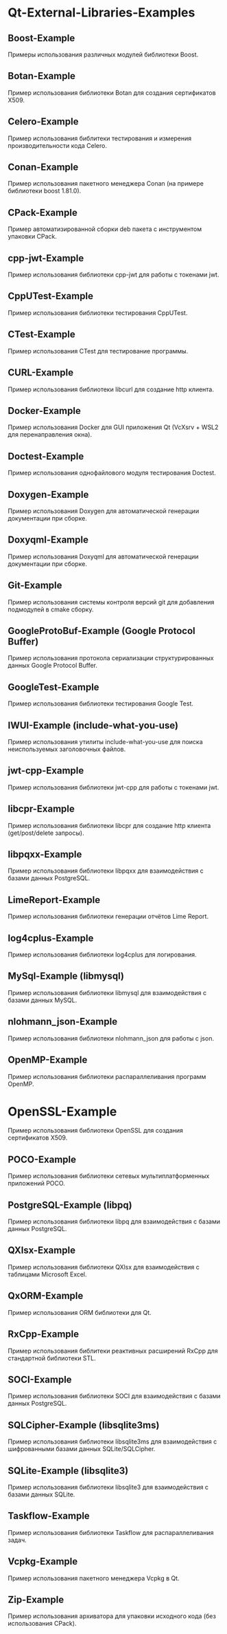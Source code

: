 # Qt-External-Libraries-Examples

## Boost-Example

Примеры использования различных модулей библиотеки Boost.

## Botan-Example

Пример использования библиотеки Botan для создания сертификатов X509.

## Celero-Example

Пример использования библитеки тестирования и измерения производительности кода Celero.

## Conan-Example

Пример использования пакетного менеджера Conan (на примере библиотеки boost 1.81.0).

## CPack-Example

Пример автоматизированной сборки deb пакета с инструментом упаковки CPack.

## cpp-jwt-Example

Пример использования библиотеки cpp-jwt для работы с токенами jwt.

## CppUTest-Example

Пример использования библиотеки тестирования CppUTest.

## CTest-Example

Пример использования CTest для тестирование программы.

## CURL-Example

Пример использования библиотеки libcurl для создание http клиента.

## Docker-Example

Пример использования Docker для GUI приложения Qt (VcXsrv + WSL2 для перенаправления окна).

## Doctest-Example

Пример использования однофайлового модуля тестирования Doctest.

## Doxygen-Example

Пример использования Doxygen для автоматической генерации документации при сборке.

## Doxyqml-Example

Пример использования Doxyqml для автоматической генерации документации при сборке.

## Git-Example

Пример использования системы контроля версий git для добавления подмодулей в cmake сборку.

## GoogleProtoBuf-Example (Google Protocol Buffer)

Пример использования протокола сериализации структурированных данных Google Protocol Buffer.

## GoogleTest-Example

Пример использования библиотеки тестирования Google Test.

## IWUI-Example (include-what-you-use)

Пример использования утилиты include-what-you-use для поиска неиспользуемых заголовочных файлов.

## jwt-cpp-Example

Пример использования библиотеки jwt-cpp для работы с токенами jwt.

## libcpr-Example

Пример использования библиотеки libcpr для создание http клиента (get/post/delete запросы).

## libpqxx-Example

Пример использования библиотеки libpqxx для взаимодействия с базами данных PostgreSQL.

## LimeReport-Example

Пример использования библиотеки генерации отчётов Lime Report.

## log4cplus-Example

Пример использования библиотеки log4cplus для логирования.

## MySql-Example (libmysql)

Пример использования библиотеки libmysql для взаимодействия с базами данных MySQL.

## nlohmann_json-Example

Пример использования библиотеки nlohmann_json для работы с json.

## OpenMP-Example

Пример использования библиотеки распараллеливания программ OpenMP.

# OpenSSL-Example

Пример использования библиотеки OpenSSL для создания сертификатов X509.

## POCO-Example

Пример использования библиотеки сетевых мультиплатформенных приложений POCO.

## PostgreSQL-Example (libpq)

Пример использования библиотеки libpq для взаимодействия с базами данных PostgreSQL.

## QXlsx-Example

Пример использования библиотеки QXlsx для взаимодействия с таблицами Microsoft Excel.

## QxORM-Example

Пример использования ORM библиотеки для Qt.

## RxCpp-Example

Пример использования библитеки реактивных расширений RxCpp для стандартной библиотеки STL.

## SOCI-Example

Пример использования библиотеки SOCI для взаимодействия с базами данных PostgreSQL.

## SQLCipher-Example (libsqlite3ms)

Пример использования библиотеки libsqlite3ms для взаимодействия с шифрованными базами данных SQLite/SQLCipher.

## SQLite-Example (libsqlite3)

Пример использования библиотеки libsqlite3 для взаимодействия с базами данных SQLite.

## Taskflow-Example

Пример использования библиотеки Taskflow для распараллеливания задач.

## Vcpkg-Example

Пример использования пакетного менеджера Vcpkg в Qt.

## Zip-Example

Пример использования архиватора для упаковки исходного кода (без использования CPack).
